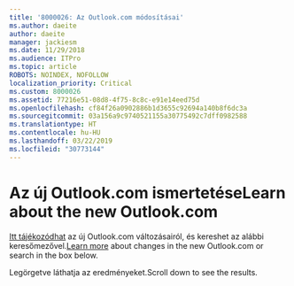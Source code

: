 ```yaml
---
title: '8000026: Az Outlook.com módosításai'
ms.author: daeite
author: daeite
manager: jackiesm
ms.date: 11/29/2018
ms.audience: ITPro
ms.topic: article
ROBOTS: NOINDEX, NOFOLLOW
localization_priority: Critical
ms.custom: 8000026
ms.assetid: 77216e51-08d8-4f75-8c8c-e91e14eed75d
ms.openlocfilehash: cf84f26a0902886b1d3655c92694a140b8f6dc3a
ms.sourcegitcommit: 03a156a9c9740521155a30775492c7dff0982588
ms.translationtype: HT
ms.contentlocale: hu-HU
ms.lasthandoff: 03/22/2019
ms.locfileid: "30773144"
---
```

# <a name="learn-about-the-new-outlookcom"></a><span data-ttu-id="b74af-102">Az új Outlook.com ismertetése</span><span class="sxs-lookup"><span data-stu-id="b74af-102">Learn about the new Outlook.com</span></span>

<span data-ttu-id="b74af-103">[Itt tájékozódhat](https://go.microsoft.com/fwlink/?linkid=2039724&amp;clcid=0x409) az új Outlook.com változásairól, és kereshet az alábbi keresőmezővel.</span><span class="sxs-lookup"><span data-stu-id="b74af-103">[Learn more](https://go.microsoft.com/fwlink/?linkid=2039724&amp;clcid=0x409) about changes in the new Outlook.com or search in the box below.</span></span> 
  
<span data-ttu-id="b74af-104">Legörgetve láthatja az eredményeket.</span><span class="sxs-lookup"><span data-stu-id="b74af-104">Scroll down to see the results.</span></span>
  

